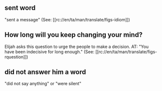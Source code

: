 ## sent word ##

"sent a message" (See: [[rc://en/ta/man/translate/figs-idiom]])

## How long will you keep changing your mind? ##

Elijah asks this question to urge the people to make a decision. AT: "You have been indecisive for long enough." (See: [[rc://en/ta/man/translate/figs-rquestion]])

## did not answer him a word ##

"did not say anything" or "were silent"